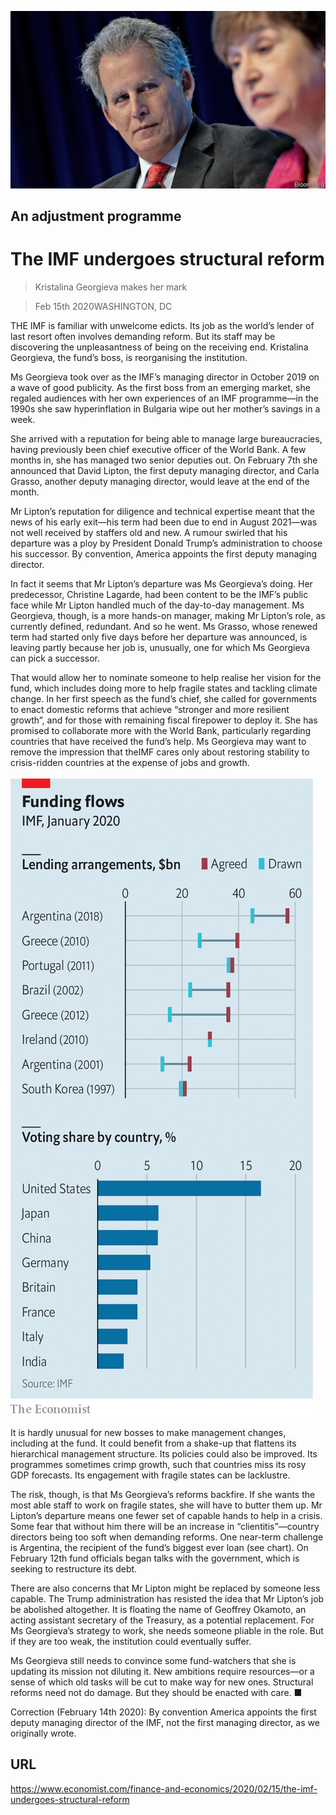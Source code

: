 ![](./images/20200215_FNP503.jpg)

## An adjustment programme

# The IMF undergoes structural reform

> Kristalina Georgieva makes her mark

> Feb 15th 2020WASHINGTON, DC

THE IMF is familiar with unwelcome edicts. Its job as the world’s lender of last resort often involves demanding reform. But its staff may be discovering the unpleasantness of being on the receiving end. Kristalina Georgieva, the fund’s boss, is reorganising the institution.

Ms Georgieva took over as the IMF’s managing director in October 2019 on a wave of good publicity. As the first boss from an emerging market, she regaled audiences with her own experiences of an IMF programme—in the 1990s she saw hyperinflation in Bulgaria wipe out her mother’s savings in a week.

She arrived with a reputation for being able to manage large bureaucracies, having previously been chief executive officer of the World Bank. A few months in, she has managed two senior deputies out. On February 7th she announced that David Lipton, the first deputy managing director, and Carla Grasso, another deputy managing director, would leave at the end of the month.

Mr Lipton’s reputation for diligence and technical expertise meant that the news of his early exit—his term had been due to end in August 2021—was not well received by staffers old and new. A rumour swirled that his departure was a ploy by President Donald Trump’s administration to choose his successor. By convention, America appoints the first deputy managing director.

In fact it seems that Mr Lipton’s departure was Ms Georgieva’s doing. Her predecessor, Christine Lagarde, had been content to be the IMF’s public face while Mr Lipton handled much of the day-to-day management. Ms Georgieva, though, is a more hands-on manager, making Mr Lipton’s role, as currently defined, redundant. And so he went. Ms Grasso, whose renewed term had started only five days before her departure was announced, is leaving partly because her job is, unusually, one for which Ms Georgieva can pick a successor.

That would allow her to nominate someone to help realise her vision for the fund, which includes doing more to help fragile states and tackling climate change. In her first speech as the fund’s chief, she called for governments to enact domestic reforms that achieve “stronger and more resilient growth”, and for those with remaining fiscal firepower to deploy it. She has promised to collaborate more with the World Bank, particularly regarding countries that have received the fund’s help. Ms Georgieva may want to remove the impression that theIMF cares only about restoring stability to crisis-ridden countries at the expense of jobs and growth.

![](./images/20200215_FNC169.png)

It is hardly unusual for new bosses to make management changes, including at the fund. It could benefit from a shake-up that flattens its hierarchical management structure. Its policies could also be improved. Its programmes sometimes crimp growth, such that countries miss its rosy GDP forecasts. Its engagement with fragile states can be lacklustre.

The risk, though, is that Ms Georgieva’s reforms backfire. If she wants the most able staff to work on fragile states, she will have to butter them up. Mr Lipton’s departure means one fewer set of capable hands to help in a crisis. Some fear that without him there will be an increase in “clientitis”—country directors being too soft when demanding reforms. One near-term challenge is Argentina, the recipient of the fund’s biggest ever loan (see chart). On February 12th fund officials began talks with the government, which is seeking to restructure its debt.

There are also concerns that Mr Lipton might be replaced by someone less capable. The Trump administration has resisted the idea that Mr Lipton’s job be abolished altogether. It is floating the name of Geoffrey Okamoto, an acting assistant secretary of the Treasury, as a potential replacement. For Ms Georgieva’s strategy to work, she needs someone pliable in the role. But if they are too weak, the institution could eventually suffer.

Ms Georgieva still needs to convince some fund-watchers that she is updating its mission not diluting it. New ambitions require resources—or a sense of which old tasks will be cut to make way for new ones. Structural reforms need not do damage. But they should be enacted with care. ■

Correction (February 14th 2020): By convention America appoints the first deputy managing director of the IMF, not the first managing director, as we originally wrote.

## URL

https://www.economist.com/finance-and-economics/2020/02/15/the-imf-undergoes-structural-reform

